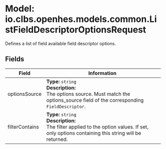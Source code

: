 # Model: io.clbs.openhes.models.common.ListFieldDescriptorOptionsRequest

Defines a list of field available field descriptor options.

## Fields

| Field | Information |
| --- | --- |
| optionsSource | <b>Type:</b> `string`<br><b>Description:</b><br>The options source. Must match the options_source field of the corresponding `FieldDescriptor`. |
| filterContains | <b>Type:</b> `string`<br><b>Description:</b><br>The filter applied to the option values. If set, only options containing this string will be returned. |

